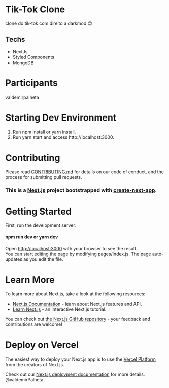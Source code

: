 <h1>Tik-Tok Clone</h1>
clone do tik-tok com direito a darkmod 😍
<h2>Techs</h2>
<ul>
 <li>NextJs</li>
 <li>Styled Components</li>
 <li>MongoDB</li>
</ul>
<h1>Participants</h1>

valdemirpalheta

<h1>Starting Dev Environment</h1>

<ol>
<li>Run npm install or yarn install.</li>
<li>Run yarn start and access http://localhost:3000.</li>
</ol>
<h1>Contributing</h1>
Please read <a href="CONTRIBUTING.md">CONTRIBUTING.md</a> for details on our code of conduct, and the process for submitting pull requests.
<h3>This is a <a href="Next.js">Next.js</a> project bootstrapped with <a href="create-next-app">create-next-app</a>.</h3>
<h1>Getting Started</h1>

First, run the development server:<br/>
<h4>npm run dev
 or
yarn dev</h4>
Open <a href="http://localhost:3000">http://localhost:3000</a> with your browser to see the result.</br>
You can start editing the page by modifying pages/index.js. The page auto-updates as you edit the file.
<h1>Learn More</h1>
To learn more about Next.js, take a look at the following resources:
<ul>
<li><a href="Next.js Documentation">Next.js Documentation</a> - learn about Next.js features and API.</li>
<li><a href="Learn Next.js">Learn Next.js</a> - an interactive Next.js tutorial.</li>
</ul>
You can check out <a href="the Next.js GitHub repository">the Next.js GitHub repository</a> - your feedback and contributions are welcome!
<h1>Deploy on Vercel</h1>
The easiest way to deploy your Next.js app is to use the <a href=" Vercel Platform"> Vercel Platform</a> from the creators of Next.js.</br>

Check out our <a href="Next.js deployment documentation">Next.js deployment documentation</a> for more details.</br>
@valdemirPalheta

